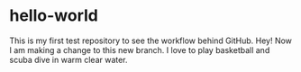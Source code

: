 # hello-world
This is my first test repository to see the workflow behind GitHub.
Hey!
Now I am making a change to this new branch. I love to play basketball and scuba dive in warm clear water.
